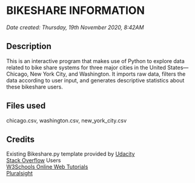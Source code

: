 # BIKESHARE INFORMATION
*Date created: Thursday, 19th November 2020, 8:42AM*

## Description
This is an interactive program that makes use of Python to explore data related to bike share systems for three major cities in the United States—Chicago, New York City, and Washington. It imports raw data, filters the data according to user input, and generates descriptive statistics about these bikeshare users.

## Files used
chicago.csv, washington.csv, new_york_city.csv

## Credits
Existing Bikeshare.py template provided by [Udacity](https://www.udacity.com) <br/>
[Stack Overflow](https://stackoverflow.com) Users <br/>
[W3Schools Online Web Tutorials](https://www.w3schools.com) <br/>
[Pluralsight](https://www.pluralsight.com)
